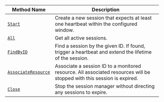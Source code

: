 Method Name | Description
----------- | -----------
[`Start`](/program/apis/sessions/#start) | Create a new session that expects at least one heartbeat within the configured window.
[`All`](/program/apis/sessions/#all) | Get all active sessions.
[`FindByID`](/program/apis/sessions/#findbyid) | Find a session by the given ID. If found, trigger a heartbeat and extend the lifetime of the session.
[`AssociateResource`](/program/apis/sessions/#associateresource) | Associate a session ID to a monitored resource. All associated resources will be stopped with this session is expired.
[`Close`](/program/apis/sessions/#close) | Stop the session manager without directing any sessions to expire.
